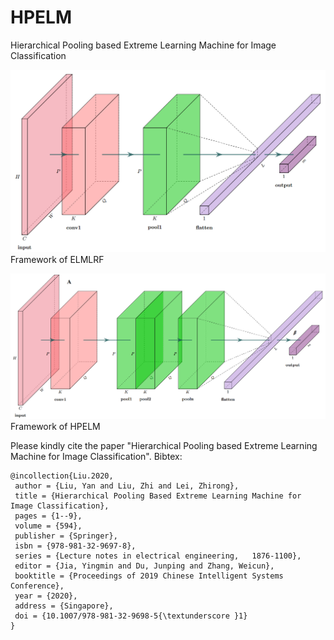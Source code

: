 # HPELM

Hierarchical Pooling based Extreme Learning Machine for Image Classification


![Framework of ELMLRF](./doc/FrameworkELMLRF.png "Framework of ELMLRF")
Framework of ELMLRF

![Framework of HPELM](./doc/FrameworkHPELM.png "Framework of HPELM")
Framework of HPELM


Please kindly cite the paper "Hierarchical Pooling based Extreme Learning Machine for Image Classification".
Bibtex:

```
@incollection{Liu.2020,
 author = {Liu, Yan and Liu, Zhi and Lei, Zhirong},
 title = {Hierarchical Pooling Based Extreme Learning Machine for Image Classification},
 pages = {1--9},
 volume = {594},
 publisher = {Springer},
 isbn = {978-981-32-9697-8},
 series = {Lecture notes in electrical engineering,   1876-1100},
 editor = {Jia, Yingmin and Du, Junping and Zhang, Weicun},
 booktitle = {Proceedings of 2019 Chinese Intelligent Systems Conference},
 year = {2020},
 address = {Singapore},
 doi = {10.1007/978-981-32-9698-5{\textunderscore }1}
}
```




